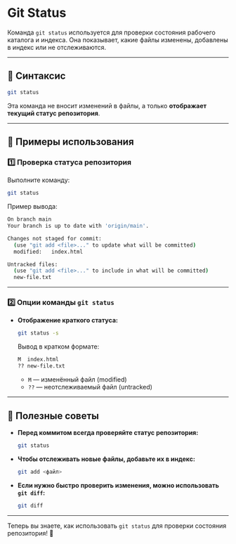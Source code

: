 # Git Status

Команда `git status` используется для проверки состояния рабочего каталога и индекса. Она показывает, какие файлы изменены, добавлены в индекс или не отслеживаются.

---

## 📌 Синтаксис  

```bash
git status
```

Эта команда не вносит изменений в файлы, а только **отображает текущий статус репозитория**.

---

## 🔹 Примеры использования  

### 1️⃣ Проверка статуса репозитория  

Выполните команду:

```bash
git status
```

Пример вывода:

```bash
On branch main
Your branch is up to date with 'origin/main'.

Changes not staged for commit:
  (use "git add <file>..." to update what will be committed)
  modified:   index.html

Untracked files:
  (use "git add <file>..." to include in what will be committed)
  new-file.txt
```

---

### 2️⃣ Опции команды `git status`  

- **Отображение краткого статуса:**  
  ```bash
  git status -s
  ```

  Вывод в кратком формате:

  ```bash
  M  index.html
  ?? new-file.txt
  ```

  - `M` — изменённый файл (modified)
  - `??` — неотслеживаемый файл (untracked)

---

## 🚀 Полезные советы  

- **Перед коммитом всегда проверяйте статус репозитория:**  
  ```bash
  git status
  ```

- **Чтобы отслеживать новые файлы, добавьте их в индекс:**  
  ```bash
  git add <файл>
  ```

- **Если нужно быстро проверить изменения, можно использовать `git diff`:**  
  ```bash
  git diff
  ```

---

Теперь вы знаете, как использовать `git status` для проверки состояния репозитория! 🚀
